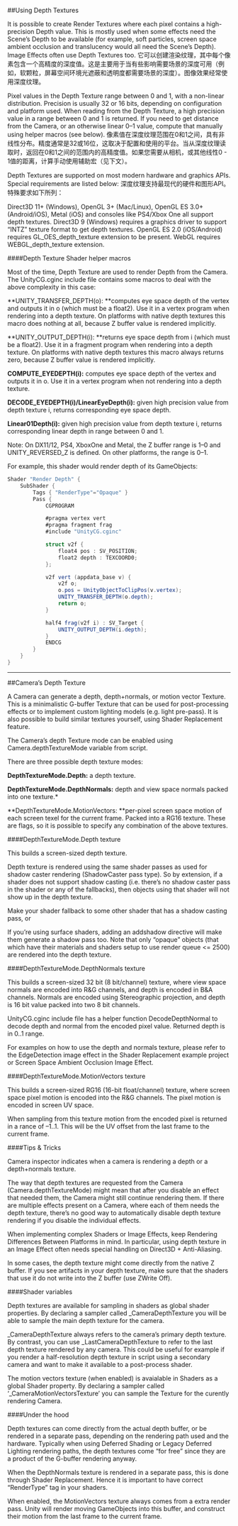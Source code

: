 ##Using Depth Textures

It is possible to create Render Textures where each pixel contains a high-precision Depth value. This is mostly used when some effects need the Scene’s Depth to be available (for example, soft particles, screen space ambient occlusion and translucency would all need the Scene’s Depth). Image Effects often use Depth Textures too.
它可以创建渲染纹理，其中每个像素包含一个高精度的深度值。这是主要用于当有些影响需要场景的深度可用（例如，软颗粒，屏幕空间环境光遮蔽和透明度都需要场景的深度）。图像效果经常使用深度纹理。

Pixel values in the Depth Texture range between 0 and 1, with a non-linear distribution. Precision is usually 32 or 16 bits, depending on configuration and platform used. When reading from the Depth Texture, a high precision value in a range between 0 and 1 is returned. If you need to get distance from the Camera, or an otherwise linear 0–1 value, compute that manually using helper macros (see below).
像素值在深度纹理范围在0和1之间，具有非线性分布。精度通常是32或16位，这取决于配置和使用的平台。当从深度纹理读取时，返回在0和1之间的范围内的高精度值。如果您需要从相机，或其他线性0 - 1值的距离，计算手动使用辅助宏（见下文）。

Depth Textures are supported on most modern hardware and graphics APIs. Special requirements are listed below:
深度纹理支持最现代的硬件和图形API。特殊要求如下所列：

Direct3D 11+ (Windows), OpenGL 3+ (Mac/Linux), OpenGL ES 3.0+ (Android/iOS), Metal (iOS) and consoles like PS4/Xbox One all support depth textures.
Direct3D 9 (Windows) requires a graphics driver to support “INTZ” texture format to get depth textures.
OpenGL ES 2.0 (iOS/Android) requires GL_OES_depth_texture extension to be present.
WebGL requires WEBGL_depth_texture extension.

####Depth Texture Shader helper macros

Most of the time, Depth Texture are used to render Depth from the Camera. The UnityCG.cginc include file contains some macros to deal with the above complexity in this case:

**UNITY_TRANSFER_DEPTH(o): **computes eye space depth of the vertex and outputs it in o (which must be a float2). Use it in a vertex program when rendering into a depth texture. On platforms with native depth textures this macro does nothing at all, because Z buffer value is rendered implicitly.

**UNITY_OUTPUT_DEPTH(i): **returns eye space depth from i (which must be a float2). Use it in a fragment program when rendering into a depth texture. On platforms with native depth textures this macro always returns zero, because Z buffer value is rendered implicitly.

**COMPUTE_EYEDEPTH(i):** computes eye space depth of the vertex and outputs it in o. Use it in a vertex program when not rendering into a depth texture.

**DECODE_EYEDEPTH(i)/LinearEyeDepth(i):** given high precision value from depth texture i, returns corresponding eye space depth.

**Linear01Depth(i):** given high precision value from depth texture i, returns corresponding linear depth in range between 0 and 1.

Note: On DX11/12, PS4, XboxOne and Metal, the Z buffer range is 1–0 and UNITY_REVERSED_Z is defined. On other platforms, the range is 0–1.

For example, this shader would render depth of its GameObjects:

```csharp
Shader "Render Depth" {
    SubShader {
        Tags { "RenderType"="Opaque" }
        Pass {
            CGPROGRAM

            #pragma vertex vert
            #pragma fragment frag
            #include "UnityCG.cginc"

            struct v2f {
                float4 pos : SV_POSITION;
                float2 depth : TEXCOORD0;
            };

            v2f vert (appdata_base v) {
                v2f o;
                o.pos = UnityObjectToClipPos(v.vertex);
                UNITY_TRANSFER_DEPTH(o.depth);
                return o;
            }

            half4 frag(v2f i) : SV_Target {
                UNITY_OUTPUT_DEPTH(i.depth);
            }
            ENDCG
        }
    }
}
```


---

##Camera’s Depth Texture

A Camera can generate a depth, depth+normals, or motion vector Texture. This is a minimalistic G-buffer Texture that can be used for post-processing effects or to implement custom lighting models (e.g. light pre-pass). It is also possible to build similar textures yourself, using Shader Replacement feature.

The Camera’s depth Texture mode can be enabled using Camera.depthTextureMode variable from script.

There are three possible depth texture modes:

**DepthTextureMode.Depth:** a depth texture.

**DepthTextureMode.DepthNormals:** depth and view space normals packed into one texture.*

**DepthTextureMode.MotionVectors: **per-pixel screen space motion of each screen texel for the current frame. Packed into a RG16 texture.
These are flags, so it is possible to specify any combination of the above textures.

####DepthTextureMode.Depth texture

This builds a screen-sized depth texture.

Depth texture is rendered using the same shader passes as used for shadow caster rendering (ShadowCaster pass type). So by extension, if a shader does not support shadow casting (i.e. there’s no shadow caster pass in the shader or any of the fallbacks), then objects using that shader will not show up in the depth texture.

Make your shader fallback to some other shader that has a shadow casting pass, or

If you’re using surface shaders, adding an addshadow directive will make them generate a shadow pass too.
Note that only “opaque” objects (that which have their materials and shaders setup to use render queue <= 2500) are rendered into the depth texture.

####DepthTextureMode.DepthNormals texture

This builds a screen-sized 32 bit (8 bit/channel) texture, where view space normals are encoded into R&G channels, and depth is encoded in B&A channels. Normals are encoded using Stereographic projection, and depth is 16 bit value packed into two 8 bit channels.

UnityCG.cginc include file has a helper function DecodeDepthNormal to decode depth and normal from the encoded pixel value. Returned depth is in 0..1 range.

For examples on how to use the depth and normals texture, please refer to the EdgeDetection image effect in the Shader Replacement example project or Screen Space Ambient Occlusion Image Effect.

####DepthTextureMode.MotionVectors texture

This builds a screen-sized RG16 (16-bit float/channel) texture, where screen space pixel motion is encoded into the R&G channels. The pixel motion is encoded in screen UV space.

When sampling from this texture motion from the encoded pixel is returned in a rance of –1..1. This will be the UV offset from the last frame to the current frame.

####Tips & Tricks

Camera inspector indicates when a camera is rendering a depth or a depth+normals texture.

The way that depth textures are requested from the Camera (Camera.depthTextureMode) might mean that after you disable an effect that needed them, the Camera might still continue rendering them. If there are multiple effects present on a Camera, where each of them needs the depth texture, there’s no good way to automatically disable depth texture rendering if you disable the individual effects.

When implementing complex Shaders or Image Effects, keep Rendering Differences Between Platforms in mind. In particular, using depth texture in an Image Effect often needs special handling on Direct3D + Anti-Aliasing.

In some cases, the depth texture might come directly from the native Z buffer. If you see artifacts in your depth texture, make sure that the shaders that use it do not write into the Z buffer (use ZWrite Off).

####Shader variables

Depth textures are available for sampling in shaders as global shader properties. By declaring a sampler called _CameraDepthTexture you will be able to sample the main depth texture for the camera.

_CameraDepthTexture always refers to the camera’s primary depth texture. By contrast, you can use _LastCameraDepthTexture to refer to the last depth texture rendered by any camera. This could be useful for example if you render a half-resolution depth texture in script using a secondary camera and want to make it available to a post-process shader.

The motion vectors texture (when enabled) is avaialable in Shaders as a global Shader property. By declaring a sampler called ‘_CameraMotionVectorsTexture’ you can sample the Texture for the curently rendering Camera.

####Under the hood

Depth textures can come directly from the actual depth buffer, or be rendered in a separate pass, depending on the rendering path used and the hardware. Typically when using Deferred Shading or Legacy Deferred Lighting rendering paths, the depth textures come “for free” since they are a product of the G-buffer rendering anyway.

When the DepthNormals texture is rendered in a separate pass, this is done through Shader Replacement. Hence it is important to have correct “RenderType” tag in your shaders.

When enabled, the MotionVectors texture always comes from a extra render pass. Unity will render moving GameObjects into this buffer, and construct their motion from the last frame to the current frame.